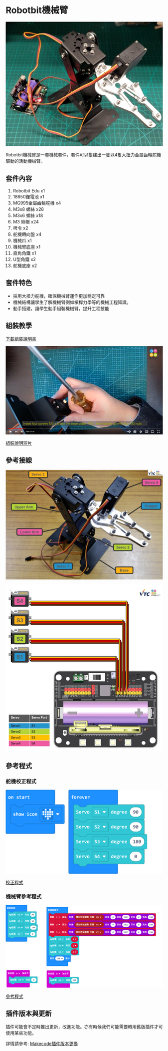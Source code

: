 # Robotbit機械臂

![](./images/1.jpg)

Robotbit機械臂是一套機械套件，套件可以搭建出一隻以4隻大扭力金屬齒輪舵機驅動的活動機械臂。

## 套件內容

1. Robotbit Edu x1
2. 18650鋰電池 x1
3. MG995金屬齒輪舵機 x4
4. M3x8 螺絲 x28
5. M3x6 螺絲 x18
6. M3 絲帽 x24
7. 啤令 x2
8. 舵機轉向盤 x4
9. 機械爪 x1
10. 機械臂底座 x1
11. 直角角鐵 x1
12. U型角鐵 x2
13. 舵機底座 x2

## 套件特色

- 採用大扭力舵機，確保機械臂運作更加穩定可靠
- 機械結構讓學生了解機械臂例如槓桿力學等的機械工程知識。
- 動手搭建，讓學生動手組裝機械臂，提升工程技能

## 組裝教學

[下載組裝說明書](www.google.com)

![](./images/6.png)

[組裝說明短片](https://www.youtube.com/watch?v=qofKKztL0PU)

## 參考接線

![](./images/2.jpg)

![](./images/3.jpg)

## 參考程式

### 舵機校正程式

![](./images/4.png)

[校正程式](https://makecode.microbit.org/_J7XFYa2pDDPt)

### 機械臂參考程式

![](./images/5.png)

[參考程式](https://makecode.microbit.org/_Yfp13uUDEPrz)

## 插件版本與更新

插件可能會不定時推出更新，改進功能。亦有時候我們可能需要轉用舊版插件才可使用某些功能。

詳情請參考: [Makecode插件版本更換](../Makecode/makecode_extensionUpdate)